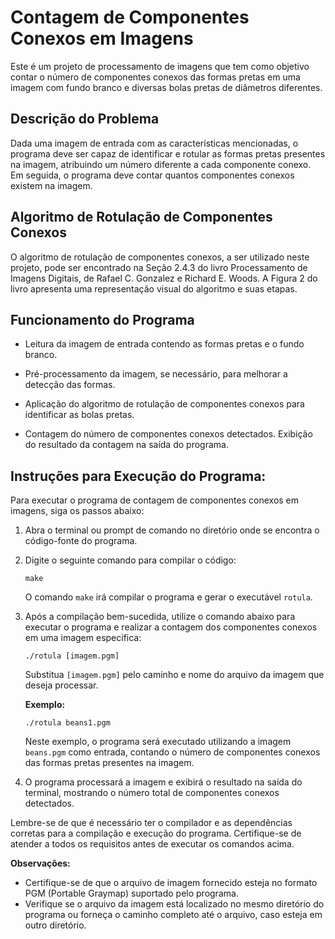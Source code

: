 # Contagem de Componentes Conexos em Imagens
Este é um projeto de processamento de imagens que tem como objetivo contar o número de componentes conexos das formas pretas em uma imagem com fundo branco e diversas bolas pretas de diâmetros diferentes.

## Descrição do Problema
Dada uma imagem de entrada com as características mencionadas, o programa deve ser capaz de identificar e rotular as formas pretas presentes na imagem, atribuindo um número diferente a cada componente conexo. Em seguida, o programa deve contar quantos componentes conexos existem na imagem.

## Algoritmo de Rotulação de Componentes Conexos
O algoritmo de rotulação de componentes conexos, a ser utilizado neste projeto, pode ser encontrado na Seção 2.4.3 do livro Processamento de Imagens Digitais, de Rafael C. Gonzalez e Richard E. Woods. A Figura 2 do livro apresenta uma representação visual do algoritmo e suas etapas.

## Funcionamento do Programa
- Leitura da imagem de entrada contendo as formas pretas e o fundo branco.

- Pré-processamento da imagem, se necessário, para melhorar a detecção das formas.

- Aplicação do algoritmo de rotulação de componentes conexos para identificar as bolas pretas.

- Contagem do número de componentes conexos detectados.
Exibição do resultado da contagem na saída do programa.

## Instruções para Execução do Programa:

Para executar o programa de contagem de componentes conexos em imagens, siga os passos abaixo:

1. Abra o terminal ou prompt de comando no diretório onde se encontra o código-fonte do programa.

2. Digite o seguinte comando para compilar o código:

   ```
   make
   ```

   O comando `make` irá compilar o programa e gerar o executável `rotula`.

3. Após a compilação bem-sucedida, utilize o comando abaixo para executar o programa e realizar a contagem dos componentes conexos em uma imagem específica:

   ```
   ./rotula [imagem.pgm]
   ```

   Substitua `[imagem.pgm]` pelo caminho e nome do arquivo da imagem que deseja processar.

   **Exemplo:**

   ```
   ./rotula beans1.pgm
   ```

   Neste exemplo, o programa será executado utilizando a imagem `beans.pgm` como entrada, contando o número de componentes conexos das formas pretas presentes na imagem.

4. O programa processará a imagem e exibirá o resultado na saída do terminal, mostrando o número total de componentes conexos detectados.

Lembre-se de que é necessário ter o compilador e as dependências corretas para a compilação e execução do programa. Certifique-se de atender a todos os requisitos antes de executar os comandos acima.

**Observações:**
- Certifique-se de que o arquivo de imagem fornecido esteja no formato PGM (Portable Graymap) suportado pelo programa.
- Verifique se o arquivo da imagem está localizado no mesmo diretório do programa ou forneça o caminho completo até o arquivo, caso esteja em outro diretório.
